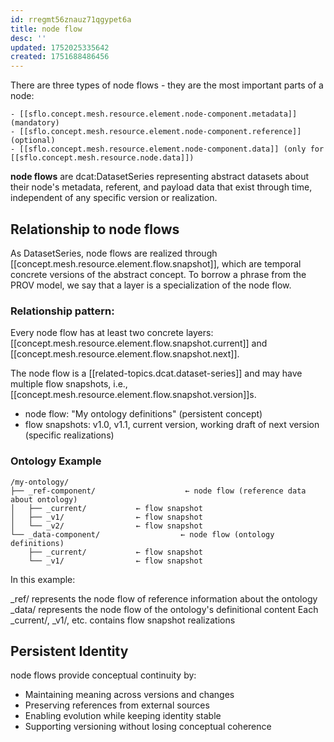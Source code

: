 ```yaml
---
id: rregmt56znauz71qgypet6a
title: node flow
desc: ''
updated: 1752025335642
created: 1751688486456
---
```


There are three types of node flows - they are the most important parts of a node:

    - [[sflo.concept.mesh.resource.element.node-component.metadata]] (mandatory)
    - [[sflo.concept.mesh.resource.element.node-component.reference]] (optional)
    - [[sflo.concept.mesh.resource.element.node-component.data]] (only for [[sflo.concept.mesh.resource.node.data]])

**node flows** are dcat:DatasetSeries representing abstract datasets about their node's metadata, referent, and payload data that exist through time, independent of any specific version or realization.

## Relationship to node flows

As DatasetSeries, node flows are realized through [[concept.mesh.resource.element.flow.snapshot]], which are temporal concrete versions of the abstract concept. To borrow a phrase from the PROV model, we say that a layer is a specialization of the node flow.

### Relationship pattern:

Every node flow has at least two concrete layers: [[concept.mesh.resource.element.flow.snapshot.current]] and [[concept.mesh.resource.element.flow.snapshot.next]].

The node flow is a [[related-topics.dcat.dataset-series]] and may have multiple flow snapshots, i.e., [[concept.mesh.resource.element.flow.snapshot.version]]s.

- node flow: "My ontology definitions" (persistent concept)
- flow snapshots: v1.0, v1.1, current version, working draft of next version (specific realizations)

### Ontology Example

```file
/my-ontology/
├── _ref-component/                    ← node flow (reference data about ontology)
│   ├── _current/           ← flow snapshot
│   ├── _v1/                ← flow snapshot  
│   └── _v2/                ← flow snapshot
└── _data-component/                  ← node flow (ontology definitions)
    ├── _current/           ← flow snapshot
    └── _v1/                ← flow snapshot
```

In this example:

_ref/ represents the node flow of reference information about the ontology
_data/ represents the node flow of the ontology's definitional content
Each _current/, _v1/, etc. contains flow snapshot realizations

## Persistent Identity

node flows provide conceptual continuity by:

- Maintaining meaning across versions and changes
- Preserving references from external sources
- Enabling evolution while keeping identity stable
- Supporting versioning without losing conceptual coherence
